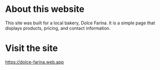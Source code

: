 # About this website

This site was built for a local bakery, Dolce Farina.  It is a simple page that displays products, pricing, and contact information.

# Visit the site

https://dolce-farina.web.app
